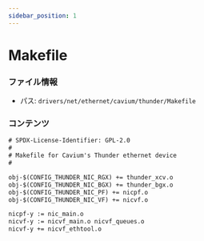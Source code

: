 ```yaml
---
sidebar_position: 1
---
```

# Makefile

### ファイル情報

- パス: `drivers/net/ethernet/cavium/thunder/Makefile`

### コンテンツ

```txt
# SPDX-License-Identifier: GPL-2.0
#
# Makefile for Cavium's Thunder ethernet device
#

obj-$(CONFIG_THUNDER_NIC_RGX) += thunder_xcv.o
obj-$(CONFIG_THUNDER_NIC_BGX) += thunder_bgx.o
obj-$(CONFIG_THUNDER_NIC_PF) += nicpf.o
obj-$(CONFIG_THUNDER_NIC_VF) += nicvf.o

nicpf-y := nic_main.o
nicvf-y := nicvf_main.o nicvf_queues.o
nicvf-y += nicvf_ethtool.o

```
